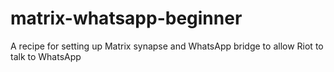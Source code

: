 # matrix-whatsapp-beginner
A recipe for setting up Matrix synapse and WhatsApp bridge to allow Riot to talk to WhatsApp
